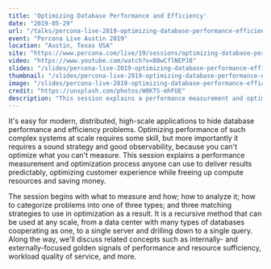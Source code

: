 ```yaml
---
title: 'Optimizing Database Performance and Efficiency'
date: "2019-05-29"
url: "/talks/percona-live-2019-optimizing-database-performance-efficiency/"
event: "Percona Live Austin 2019"
location: "Austin, Texas USA"
site: "https://www.percona.com/live/19/sessions/optimizing-database-performance-and-efficiency"
video: "https://www.youtube.com/watch?v=B8wCflNEPJ8"
slides: "/slides/percona-live-2019-optimizing-database-performance-efficiency/"
thumbnail: "/slides/percona-live-2019-optimizing-database-performance-efficiency/thumbnail.jpg"
image: "/slides/percona-live-2019-optimizing-database-performance-efficiency/unsplash-photos-W8KTS-mhFUE.jpg"
credit: "https://unsplash.com/photos/W8KTS-mhFUE"
description: "This session explains a performance measurement and optimization process anyone can use to deliver results predictably, optimizing customer experience while freeing up compute resources and saving money."
---
```

It's easy for modern, distributed, high-scale applications to hide database performance and efficiency problems. Optimizing performance of such complex systems at scale requires some skill, but more importantly it requires a sound strategy and good observability, because you can't optimize what you can't measure. This session explains a performance measurement and optimization process anyone can use to deliver results predictably, optimizing customer experience while freeing up compute resources and saving money.
<!--more-->

The session begins with what to measure and how; how to analyze it; how to categorize problems into one of three types; and three matching strategies to use in optimization as a result. It is a recursive method that can be used at any scale, from a data center with many types of databases cooperating as one, to a single server and drilling down to a single query. Along the way, we'll discuss related concepts such as internally- and externally-focused golden signals of performance and resource sufficiency, workload quality of service, and more.